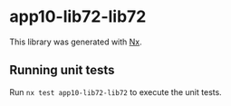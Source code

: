 # app10-lib72-lib72

This library was generated with [Nx](https://nx.dev).

## Running unit tests

Run `nx test app10-lib72-lib72` to execute the unit tests.
